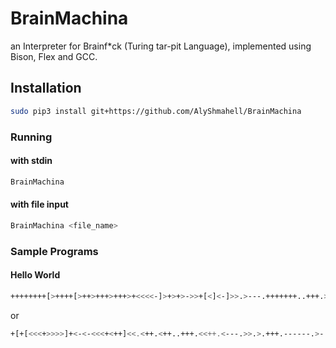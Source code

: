 # BrainMachina
an Interpreter for Brainf*ck (Turing tar-pit Language), implemented using Bison, Flex and GCC.

## Installation
```sh
sudo pip3 install git+https://github.com/AlyShmahell/BrainMachina
```
### Running
#### with stdin
```sh
BrainMachina
```
#### with file input 
```sh
BrainMachina <file_name>
```
### Sample Programs
#### Hello World
```sh
++++++++[>++++[>++>+++>+++>+<<<<-]>+>+>->>+[<]<-]>>.>---.+++++++..+++.>>.<-.<.+++.------.--------.>>+.>++.
```
or
```sh
+[+[<<<+>>>>]+<-<-<<<+<++]<<.<++.<++..+++.<<++.<---.>>.>.+++.------.>-.>>--.
```